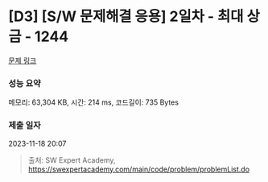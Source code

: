 # [D3] [S/W 문제해결 응용] 2일차 - 최대 상금 - 1244 

[문제 링크](https://swexpertacademy.com/main/code/problem/problemDetail.do?contestProbId=AV15Khn6AN0CFAYD) 

### 성능 요약

메모리: 63,304 KB, 시간: 214 ms, 코드길이: 735 Bytes

### 제출 일자

2023-11-18 20:07



> 출처: SW Expert Academy, https://swexpertacademy.com/main/code/problem/problemList.do